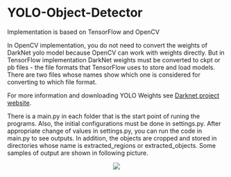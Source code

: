 # YOLO-Object-Detector
Implementation is based on TensorFlow and OpenCV

In OpenCV implementation, you do not need to convert the weights of DarkNet yolo model because OpenCV can work with weights directly. But in TensorFlow implementation  DarkNet weights must be converted to ckpt or pb files - the file formats that TensorFlow uses to  store and load models. There are two files whose names show which one is considered for converting to which file format.

For more information and downloading YOLO Weights see [Darknet project website](https://pjreddie.com/darknet/yolo/).

There is a main.py in each folder that is the start point of runing the programs. Also, the initial configurations must be done in settings.py. After appropriate change of values in settings.py, you can run the code in main.py to see outputs. In addition, the objects are cropped and stored in directories whose name is extracted_regions or extracted_objects. Some samples of output are shown in following picture.

<p align="center">
<img src="https://user-images.githubusercontent.com/15813546/54441223-89b87100-4751-11e9-8a7e-a4d75566d025.png">
</p>
